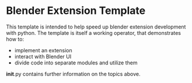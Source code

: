 # Blender Extension Template
This template is intended to help speed up blender extension development with python. The template is itself a working operator, that demonstrates how to:
- implement an extension
- interact with Blender UI
- divide code into separate modules and utilize them

__init__.py contains further information on the topics above.